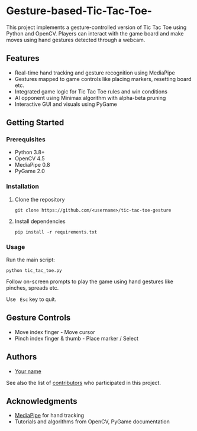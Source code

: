 # Gesture-based-Tic-Tac-Toe-
 
This project implements a gesture-controlled version of Tic Tac Toe using Python and OpenCV. Players can interact with the game board and make moves using hand gestures detected through a webcam.

## Features

- Real-time hand tracking and gesture recognition using MediaPipe
- Gestures mapped to game controls like placing markers, resetting board etc.  
- Integrated game logic for Tic Tac Toe rules and win conditions
- AI opponent using Minimax algorithm with alpha-beta pruning 
- Interactive GUI and visuals using PyGame

## Getting Started

### Prerequisites

- Python 3.8+
- OpenCV 4.5
- MediaPipe 0.8
- PyGame 2.0

### Installation

1. Clone the repository
   ```
   git clone https://github.com/<username>/tic-tac-toe-gesture
   ```
2. Install dependencies
   ```
   pip install -r requirements.txt
   ```
   
### Usage

Run the main script:

```
python tic_tac_toe.py
```

Follow on-screen prompts to play the game using hand gestures like pinches, spreads etc.

Use ` Esc` key to quit.

## Gesture Controls

- Move index finger - Move cursor 
- Pinch index finger & thumb - Place marker / Select

## Authors

  - [Your name](https://github.com/<username>)
  
See also the list of [contributors](https://github.com/<username>/tic-tac-toe-gesture/contributors) who participated in this project.

## Acknowledgments

- [MediaPipe](https://mediapipe.dev) for hand tracking
- Tutorials and algorithms from OpenCV, PyGame documentation
